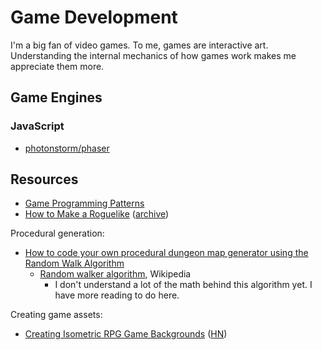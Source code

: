 # Game Development

I'm a big fan of video games. To me, games are interactive art.  Understanding
the internal mechanics of how games work makes me appreciate them more.

## Game Engines

### JavaScript

- [photonstorm/phaser](https://github.com/photonstorm/phaser)

## Resources

- [Game Programming Patterns](https://gameprogrammingpatterns.com/)
- [How to Make a
  Roguelike](https://www.gamedeveloper.com/design/how-to-make-a-roguelike)
  ([archive](https://archive.ph/CTukV))

Procedural generation:

- [How to code your own procedural dungeon map generator using the Random Walk
  Algorithm](https://www.freecodecamp.org/news/how-to-make-your-own-procedural-dungeon-map-generator-using-the-random-walk-algorithm-e0085c8aa9a/)
  - [Random walker
    algorithm](https://en.wikipedia.org/wiki/Random_walker_algorithm), Wikipedia
    - I don't understand a lot of the math behind this algorithm yet. I have
      more reading to do here.

Creating game assets:

- [Creating Isometric RPG Game
    Backgrounds](https://talesofsyn.com/posts/creating-isometric-rpg-game-backgrounds)
    ([HN](https://news.ycombinator.com/item?id=34989407))
